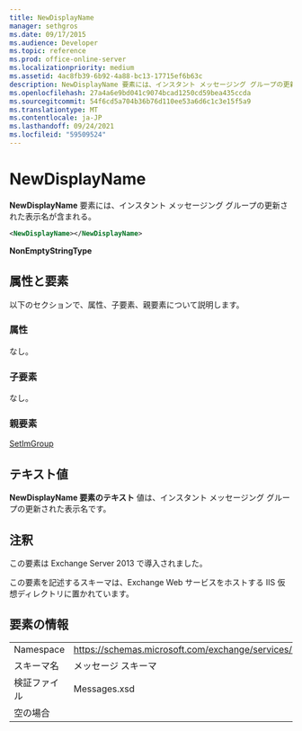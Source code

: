 ```yaml
---
title: NewDisplayName
manager: sethgros
ms.date: 09/17/2015
ms.audience: Developer
ms.topic: reference
ms.prod: office-online-server
ms.localizationpriority: medium
ms.assetid: 4ac8fb39-6b92-4a88-bc13-17715ef6b63c
description: NewDisplayName 要素には、インスタント メッセージング グループの更新された表示名が含まれる。
ms.openlocfilehash: 27a4a6e9bd041c9074bcad1250cd59bea435ccda
ms.sourcegitcommit: 54f6cd5a704b36b76d110ee53a6d6c1c3e15f5a9
ms.translationtype: MT
ms.contentlocale: ja-JP
ms.lasthandoff: 09/24/2021
ms.locfileid: "59509524"
---
```

# <a name="newdisplayname"></a>NewDisplayName

**NewDisplayName** 要素には、インスタント メッセージング グループの更新された表示名が含まれる。 
  
```XML
<NewDisplayName></NewDisplayName>
```

 **NonEmptyStringType**
## <a name="attributes-and-elements"></a>属性と要素

以下のセクションで、属性、子要素、親要素について説明します。
  
### <a name="attributes"></a>属性

なし。
  
### <a name="child-elements"></a>子要素

なし。
  
### <a name="parent-elements"></a>親要素

[SetImGroup](setimgroup.md)
  
## <a name="text-value"></a>テキスト値

**NewDisplayName 要素のテキスト** 値は、インスタント メッセージング グループの更新された表示名です。 
  
## <a name="remarks"></a>注釈

この要素は Exchange Server 2013 で導入されました。
  
この要素を記述するスキーマは、Exchange Web サービスをホストする IIS 仮想ディレクトリに置かれています。
  
## <a name="element-information"></a>要素の情報

|||
|:-----|:-----|
|Namespace  <br/> |https://schemas.microsoft.com/exchange/services/2006/messages  <br/> |
|スキーマ名  <br/> |メッセージ スキーマ  <br/> |
|検証ファイル  <br/> |Messages.xsd  <br/> |
|空の場合  <br/> ||
   

